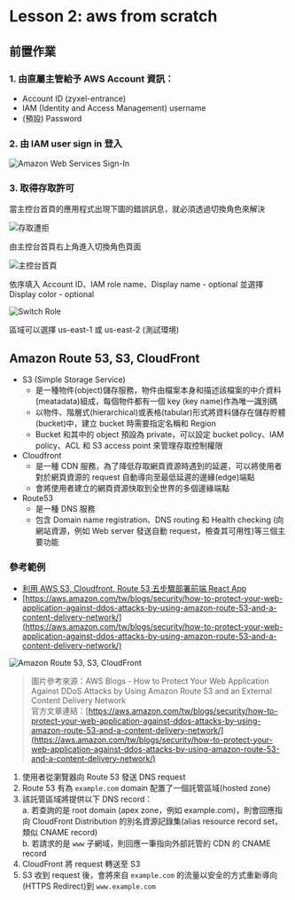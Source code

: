 # Lesson 2: aws from scratch

## 前置作業

### 1. 由直屬主管給予 AWS Account 資訊：
   * Account ID (zyxel-entrance)
   * IAM (Identity and Access Management) username
   * (預設) Password
### 2. 由 IAM user sign in 登入
![Amazon Web Services Sign-In](https://github.com/user-attachments/assets/0cab011a-fec3-4c08-9322-28d1a932f61c)

### 3. 取得存取許可

當主控台首頁的應用程式出現下圖的錯誤訊息，就必須透過切換角色來解決

![存取遭拒](https://github.com/user-attachments/assets/8b691c2b-ee48-4a92-a670-03c72669a2cd)

由主控台首頁右上角進入切換角色頁面

![主控台首頁](https://github.com/user-attachments/assets/c586aa0e-4a8b-4cb9-9d2e-8c879f0fb3a6)

依序填入 Account ID、IAM role name、Display name - optional 並選擇 Display color - optional

![Switch Role](https://github.com/user-attachments/assets/f300a43d-aec9-4454-9ded-ac371dcb2258)

區域可以選擇 us-east-1 或 us-east-2 (測試環境)

## Amazon Route 53, S3, CloudFront

* S3 (Simple Storage Service)
  * 是一種物件(object)儲存服務，物件由檔案本身和描述該檔案的中介資料(meatadata)組成，每個物件都有一個 key (key name)作為唯一識別碼
  * 以物件、階層式(hierarchical)或表格(tabular)形式將資料儲存在儲存貯體(bucket)中，建立 bucket 時需要指定名稱和 Region
  * Bucket 和其中的 object 預設為 private，可以設定 bucket policy、IAM policy、ACL 和 S3 access point 來管理存取控制權限
* Cloudfront
  * 是一種 CDN 服務，為了降低存取網頁資源時遇到的延遲，可以將使用者對於網頁資源的 request 自動導向至最低延遲的邊緣(edge)端點
  * 會將使用者建立的網頁資源快取到全世界的多個邊緣端點
* Route53
  * 是一種 DNS 服務
  * 包含 Domain name registration、DNS routing 和 Health checking (向網站資源，例如 Web server 發送自動 request，檢查其可用性)等三個主要功能

### 參考範例

* [利用 AWS S3, Cloudfront, Route 53 五步驟部署前端 React App](https://malik11217.medium.com/%E5%88%A9%E7%94%A8-aws-s3-cloudfront-route-53-%E9%83%A8%E7%BD%B2-react-%E5%89%8D%E7%AB%AF%E6%87%89%E7%94%A8%E7%A8%8B%E5%BC%8F-d9475b8ea971)
* [https://aws.amazon.com/tw/blogs/security/how-to-protect-your-web-application-against-ddos-attacks-by-using-amazon-route-53-and-a-content-delivery-network/](https://aws.amazon.com/tw/blogs/security/how-to-protect-your-web-application-against-ddos-attacks-by-using-amazon-route-53-and-a-content-delivery-network/)

![Amazon Route 53, S3, CloudFront](https://github.com/user-attachments/assets/a9d56f42-0008-4c31-a927-3eb79ab84937)
> 圖片參考來源：AWS Blogs - How to Protect Your Web Application Against DDoS Attacks by Using Amazon Route 53 and an External Content Delivery Network  
> 官方文章連結：[https://aws.amazon.com/tw/blogs/security/how-to-protect-your-web-application-against-ddos-attacks-by-using-amazon-route-53-and-a-content-delivery-network/](https://aws.amazon.com/tw/blogs/security/how-to-protect-your-web-application-against-ddos-attacks-by-using-amazon-route-53-and-a-content-delivery-network/)

1. 使用者從瀏覽器向 Route 53 發送 DNS request  
2. Route 53 有為 `example.com` domain 配置了一個託管區域(hosted zone)  
3. 該託管區域將提供以下 DNS record：  
   a. 若查詢的是 root domain (apex zone，例如 example.com)，則會回應指向 CloudFront Distribution 的別名資源記錄集(alias resource record set，類似 CNAME record)  
   b. 若請求的是 `www` 子網域，則回應一筆指向外部託管的 CDN 的 CNAME record  
4. CloudFront 將 request 轉送至 S3  
5. S3 收到 request 後，會將來自 `example.com` 的流量以安全的方式重新導向(HTTPS Redirect)到 `www.example.com`  
